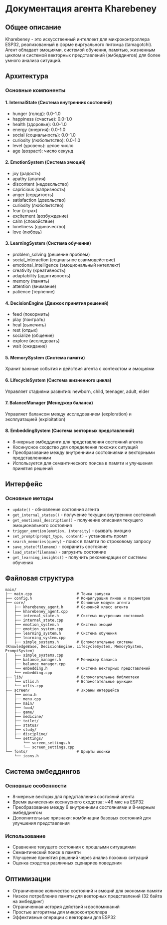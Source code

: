 # Документация агента Kharebeney

## Общее описание
Kharebeney - это искусственный интеллект для микроконтроллера ESP32, реализованный в форме виртуального питомца (tamagotchi). Агент обладает эмоциями, системой обучения, памятью, жизненным циклом и системой векторных представлений (эмбеддингов) для более умного анализа ситуаций.

## Архитектура

### Основные компоненты

#### 1. InternalState (Система внутренних состояний)
- hunger (голод): 0.0-1.0
- happiness (счастье): 0.0-1.0
- health (здоровье): 0.0-1.0
- energy (энергия): 0.0-1.0
- social (социальность): 0.0-1.0
- curiosity (любопытство): 0.0-1.0
- level (уровень): целое число
- age (возраст): число секунд

#### 2. EmotionSystem (Система эмоций)
- joy (радость)
- apathy (апатия)
- discontent (недовольство)
- capricious (капризность)
- anger (сердитость)
- satisfaction (довольство)
- curiosity (любопытство)
- fear (страх)
- excitement (возбуждение)
- calm (спокойствие)
- loneliness (одиночество)
- love (любовь)

#### 3. LearningSystem (Система обучения)
- problem_solving (решение проблем)
- social_interaction (социальное взаимодействие)
- emotional_intelligence (эмоциональный интеллект)
- creativity (креативность)
- adaptability (адаптивность)
- memory (память)
- attention (внимание)
- patience (терпение)

#### 4. DecisionEngine (Движок принятия решений)
- feed (покормить)
- play (поиграть)
- heal (вылечить)
- rest (отдых)
- socialize (общение)
- explore (исследовать)
- wait (ожидание)

#### 5. MemorySystem (Система памяти)
Хранит важные события и действия агента с контекстом и эмоциями

#### 6. LifecycleSystem (Система жизненного цикла)
Управляет стадиями развития: newborn, child, teenager, adult, elder

#### 7. BalanceManager (Менеджер баланса)
Управляет балансом между исследованием (exploration) и эксплуатацией (exploitation)

#### 8. EmbeddingSystem (Система векторных представлений)
- 8-мерные эмбеддинги для представления состояний агента
- Косинусное сходство для определения похожих ситуаций
- Преобразование между внутренними состояниями и векторными представлениями
- Используется для семантического поиска в памяти и улучшения принятия решений

## Интерфейс

### Основные методы
- `update()` - обновление состояния агента
- `get_internal_states()` - получение текущих внутренних состояний
- `get_emotional_description()` - получение описания текущего эмоционального состояния
- `trigger_emotion(emotion, intensity)` - вызвать эмоцию
- `set_prompt(prompt_type, content)` - установить промт
- `search_memories(query)` - поиск в памяти по строковому запросу
- `save_state(filename)` - сохранить состояние
- `load_state(filename)` - загрузить состояние
- `get_learning_insights()` - получить рекомендации от системы обучения

## Файловая структура
```
main/
├── main.cpp                    # Точка запуска
├── config.h                    # Конфигурация пинов и параметров
├── core/                       # Основные модули агента
│   ├── kharebeney_agent.h      # Основной класс агента
│   ├── kharebeney_agent.cpp
│   ├── internal_state.h        # Система внутренних состояний
│   ├── internal_state.cpp
│   ├── emotion_system.h        # Система эмоций
│   ├── emotion_system.cpp
│   ├── learning_system.h       # Система обучения
│   ├── learning_system.cpp
│   ├── simple_systems.h        # Вспомогательные системы (KnowledgeBase, DecisionEngine, LifecycleSystem, MemorySystem, PromptSystem)
│   ├── simple_systems.cpp
│   ├── balance_manager.h       # Менеджер баланса
│   ├── balance_manager.cpp
│   └── embedding.h             # Система векторных представлений
│   └── embedding.cpp
├── lib/                        # Вспомогательные библиотеки
│   └── utlis.h                 # Вспомогательные функции
│   └── utlis.cpp
├── screen/                     # Экраны интерфейса
│   ├── menu.h
│   ├── menu.cpp
│   ├── main/
│   ├── food/
│   ├── game/
│   ├── medicine/
│   ├── toilet/
│   ├── status/
│   ├── study/
│   ├── discipline/
│   └── settings/
│       └── screen_settings.h
│       └── screen_settings.cpp
└── fonts/                      # Шрифты иконки
    └── icons.h
```

## Система эмбеддингов

### Основные особенности
- 8-мерные векторы для представления состояний агента
- Время вычисления косинусного сходства: ~46 мкс на ESP32
- Преобразование между 6 внутренними состояниями и 8-мерным эмбеддингом
- Дополнительные признаки: комбинации базовых состояний для улучшения представления

### Использование
- Сравнение текущего состояния с прошлыми ситуациями
- Семантический поиск в памяти
- Улучшение принятия решений через анализ похожих ситуаций
- Оценка сходства различных сценариев поведения

## Оптимизации
- Ограниченное количество состояний и эмоций для экономии памяти
- Низкое потребление памяти для векторных представлений (32 байта на эмбеддинг)
- Ограниченная история действий и воспоминаний
- Простые алгоритмы для микроконтроллера
- Эффективные операции с векторами для ESP32